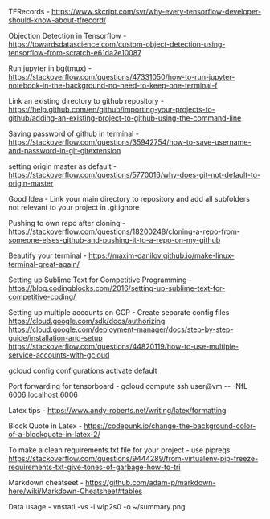 TFRecords - https://www.skcript.com/svr/why-every-tensorflow-developer-should-know-about-tfrecord/

Objection Detection in Tensorflow - https://towardsdatascience.com/custom-object-detection-using-tensorflow-from-scratch-e61da2e10087

Run jupyter in bg(tmux) - https://stackoverflow.com/questions/47331050/how-to-run-jupyter-notebook-in-the-background-no-need-to-keep-one-terminal-f

Link an existing directory to github repository - https://help.github.com/en/github/importing-your-projects-to-github/adding-an-existing-project-to-github-using-the-command-line

Saving password of github in terminal - https://stackoverflow.com/questions/35942754/how-to-save-username-and-password-in-git-gitextension

setting origin master as default - https://stackoverflow.com/questions/5770016/why-does-git-not-default-to-origin-master

Good Idea - Link your main directory to repository and add all subfolders not relevant to your project in .gitignore

Pushing to own repo after cloning - https://stackoverflow.com/questions/18200248/cloning-a-repo-from-someone-elses-github-and-pushing-it-to-a-repo-on-my-github

Beautify your terminal - https://maxim-danilov.github.io/make-linux-terminal-great-again/

Setting up Sublime Text for Competitive Programming - https://blog.codingblocks.com/2016/setting-up-sublime-text-for-competitive-coding/

Setting up multiple accounts on GCP - Create separate config files
https://cloud.google.com/sdk/docs/authorizing
https://cloud.google.com/deployment-manager/docs/step-by-step-guide/installation-and-setup
https://stackoverflow.com/questions/44820119/how-to-use-multiple-service-accounts-with-gcloud

gcloud config configurations activate default

Port forwarding for tensorboard - gcloud compute ssh user@vm -- -NfL 6006:localhost:6006

Latex tips - https://www.andy-roberts.net/writing/latex/formatting

Block Quote in Latex - https://codepunk.io/change-the-background-color-of-a-blockquote-in-latex-2/

To make a clean requirements.txt file for your project - use pipreqs
https://stackoverflow.com/questions/9444289/from-virtualenv-pip-freeze-requirements-txt-give-tones-of-garbage-how-to-tri

Markdown cheatseet - https://github.com/adam-p/markdown-here/wiki/Markdown-Cheatsheet#tables

Data usage - vnstati -vs -i wlp2s0 -o ~/summary.png

